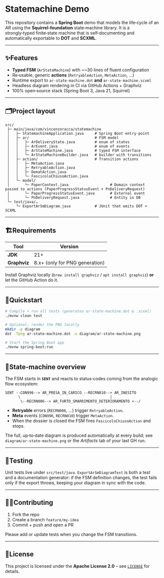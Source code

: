 # Statemachine Demo

This repository contains a **Spring Boot** demo that models the life‑cycle of an *AR* using the **Squirrel‑foundation** state‑machine library.
It is a strongly‑typed finite‑state machine that is self‑documenting and automatically exportable to **DOT** and **SCXML**.

---

## ✨Features

* **Typed FSM** (`ArStateMachine`) with \~\~30 lines of fluent configuration
* Re‑usable, generic **actions** (`RetryableAction`, `MetaAction`, …)
* Runtime export to `ar-state-machine.dot` **and** `ar-state-machine.scxml`
* Headless diagram rendering in CI via GitHub Actions + Graphviz
* 100% open‑source stack (Spring Boot 3, Java 21, Squirrel)

---

## 🗂Project layout

```text
src/
 ├─ main/java/com/vincenzoracca/statemachine
 │   ├─ StatemachineApplication.java     # Spring Boot entry‑point
 │   ├─ ar/                              # FSM model
 │   │   ├─ ArDeliveryState.java         # enum of states
 │   │   ├─ ArEvent.java                 # enum of events
 │   │   ├─ ArStateMachine.java          # typed FSM interface
 │   │   └─ ArStateMachineBuilder.java   # builder with transitions
 │   ├─ action/                          # Transition actions
 │   │   ├─ MetaAction.java
 │   │   ├─ RetryableAction.java
 │   │   ├─ DematAction.java
 │   │   └─ FascicoloChiusoAction.java
 │   └─ model/
 │       └─ PaperContext.java                   # Domain context passed to actions (PaperProgressStatusEvent + PnDeliveryRequest)
 │       └─ PaperProgressStatusEvent.java       # External event 
 │       └─ PnDeliveryRequest.java              # Entity in DB
 └─ test/java/…
     └─ ExportArSmDiagram.java           # JUnit that emits DOT + SCXML
```

---

## 🏗Requirements

| Tool         | Version                       |
| ------------ | ----------------------------- |
| **JDK**      | 21+                           |
| **Graphviz** | 8.x+ (only for PNG generation) |

Install Graphviz locally (`brew install graphviz` / `apt install graphviz`) **or** let the GitHub Action do it.

---

## 🚀Quickstart

```bash
# Compile + run all tests (generates ar-state-machine.dot & .scxml)
./mvnw clean test

# Optional: render the PNG locally
mkdir -p diagram
dot -Tpng ar-state-machine.dot -o diagram/ar-state-machine.png

# Start the Spring Boot app
./mvnw spring-boot:run
```

---

## 🔄State‑machine overview

The FSM starts in **`SENT`** and reacts to status‑codes coming from the
analogic flow ecosystem:

```
SENT --CON996--> AR_PRESA_IN_CARICO --RECRN010--> AR_INESITO
      \                                         |
       \--RECRN006--> AR_FURTO_SMARRIMENTO_DETERIORAMENTO <--/
```

* **Retryable** errors (`RECRN006`, …) trigger `RetryableAction`.
* **Meta** events (`CON996`, `RECRN010`) trigger `MetaAction`.
* When the dossier is closed the FSM fires `FascicoloChiusoAction` and stops.

The full, up‑to‑date diagram is produced automatically at every build; see
`diagram/ar-state-machine.png` or the *Artifacts* tab of your last GH run.

---


## 🧪Testing

Unit tests live under `src/test/java`.
`ExportArSmDiagramTest` is both a test and a documentation generator: if the
FSM definition changes, the test fails only if the export throws, keeping
your diagram in sync with the code.

---

## 🙋‍♀️Contributing

1. Fork the repo
2. Create a branch `feature/my-idea`
3. Commit + push and open a PR

Please add or update tests when you change the FSM transitions.

---

## 📜License

This project is licensed under the **Apache License 2.0** – see
[`LICENSE`](LICENSE) for details.
